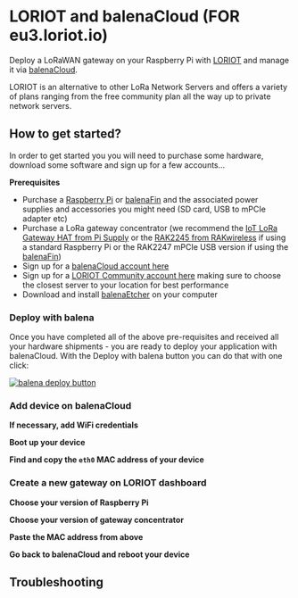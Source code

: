 # LORIOT and balenaCloud (FOR eu3.loriot.io)

Deploy a LoRaWAN gateway on your Raspberry Pi with [LORIOT](https://www.loriot.io) and manage it via [balenaCloud](https://www.balena.io). 

LORIOT is an alternative to other LoRa Network Servers and offers a variety of plans ranging from the free community plan all the way up to private network servers.

## How to get started?

In order to get started you you will need to purchase some hardware, download some software and sign up for a few accounts...

**Prerequisites**
- Purchase a [Raspberry Pi](https://www.raspberrypi.org/products/) or [balenaFin](https://www.balena.io/fin/) and the associated power supplies and accessories you might need (SD card, USB to mPCIe adapter etc)
- Purchase a LoRa gateway concentrator (we recommend the [IoT LoRa Gateway HAT from Pi Supply](https://uk.pi-supply.com) or the [RAK2245 from RAKwireless](https://store.rakwireless.com/) if using a standard Raspberry Pi or the RAK2247 mPCIe USB version if using the [balenaFin](https://www.balena.io/fin/))
- Sign up for a [balenaCloud account here](https://dashboard.balena-cloud.com/signup)
- Sign up for a [LORIOT Community account here](https://www.loriot.io/community-server.html) making sure to choose the closest server to your location for best performance
- Download and install [balenaEtcher](https://etcher.io) on your computer

### Deploy with balena

Once you have completed all of the above pre-requisites and received all your hardware shipments - you are ready to deploy your application with balenaCloud. With the Deploy with balena button you can do that with one click:

[![balena deploy button](https://www.balena.io/deploy.svg)](https://dashboard.balena-cloud.com/deploy?repoUrl=https://github.com/vicenteserra/LORIOT/)

### Add device on balenaCloud

**If necessary, add WiFi credentials**

**Boot up your device**

**Find and copy the `eth0` MAC address of your device**

### Create a new gateway on LORIOT dashboard

**Choose your version of Raspberry Pi**

**Choose your version of gateway concentrator**

**Paste the MAC address from above**

**Go back to balenaCloud and reboot your device**

## Troubleshooting
